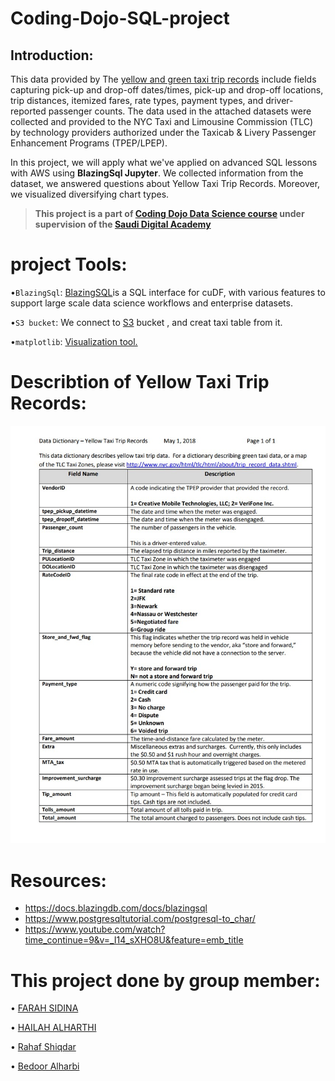 # Coding-Dojo-SQL-project


## Introduction:

This data provided by The [yellow and green taxi trip records](https://www1.nyc.gov/assets/tlc/downloads/pdf/data_dictionary_trip_records_yellow.pdf) include fields capturing pick-up and drop-off dates/times, pick-up and drop-off locations, trip distances, itemized fares, rate types, payment types, and driver-reported passenger counts. The data used in the attached datasets were collected and provided to the NYC Taxi and Limousine Commission (TLC) by technology providers authorized under the Taxicab & Livery Passenger Enhancement Programs (TPEP/LPEP).

In this project, we will apply what we've applied on advanced SQL lessons with AWS using **BlazingSql Jupyter**. We collected information from the dataset, we answered questions about Yellow Taxi Trip Records. Moreover, we visualized diversifying chart types. 


> **This project is a part of [Coding Dojo Data Science course](http://learn.codingdojo.com/m/196/6244/46875) under supervision of the [Saudi Digital Academy](https://sda.edu.sa/ar/hemam)**


# project Tools:
•``BlazingSql``: [BlazingSQL](https://docs.blazingdb.com/docs/blazingsql)is a SQL interface for cuDF, with various features to support large scale data science workflows and enterprise datasets.


•``S3 bucket``: We connect to [S3](https://www.youtube.com/watch?time_continue=9&v=_I14_sXHO8U&feature=emb_title) bucket , and creat taxi table from it.

•``matplotlib``: [Visualization tool.](https://matplotlib.org/)


# Describtion of Yellow Taxi Trip Records:

![Yellow Taxi Trip Records](Yellow_taxi.jpg)



# Resources:
- https://docs.blazingdb.com/docs/blazingsql
- https://www.postgresqltutorial.com/postgresql-to_char/
- https://www.youtube.com/watch?time_continue=9&v=_I14_sXHO8U&feature=emb_title


# This project done by group member:
• [FARAH SIDINA](https://github.com/faro7ah)

• [HAILAH ALHARTHI](https://gist.github.com/helah20)


• [Rahaf Shiqdar](https://github.com/RahafSh)


• [Bedoor Alharbi](https://github.com/ibedoor)







